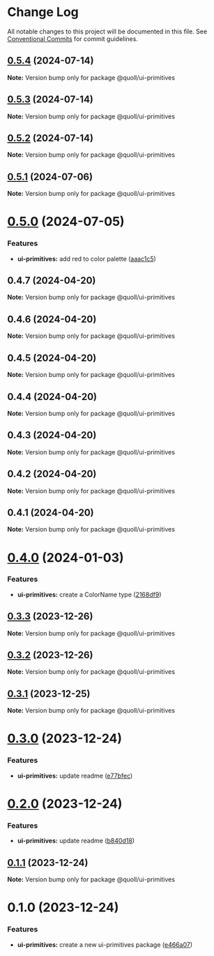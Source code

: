 # Change Log

All notable changes to this project will be documented in this file.
See [Conventional Commits](https://conventionalcommits.org) for commit guidelines.

## [0.5.4](https://github.com/mzogheib/quoll/compare/@quoll/ui-primitives@0.5.3...@quoll/ui-primitives@0.5.4) (2024-07-14)

**Note:** Version bump only for package @quoll/ui-primitives

## [0.5.3](https://github.com/mzogheib/quoll/compare/@quoll/ui-primitives@0.5.2...@quoll/ui-primitives@0.5.3) (2024-07-14)

**Note:** Version bump only for package @quoll/ui-primitives

## [0.5.2](https://github.com/mzogheib/quoll/compare/@quoll/ui-primitives@0.5.1...@quoll/ui-primitives@0.5.2) (2024-07-14)

**Note:** Version bump only for package @quoll/ui-primitives

## [0.5.1](https://github.com/mzogheib/quoll/compare/@quoll/ui-primitives@0.5.0...@quoll/ui-primitives@0.5.1) (2024-07-06)

**Note:** Version bump only for package @quoll/ui-primitives

# [0.5.0](https://github.com/mzogheib/quoll/compare/@quoll/ui-primitives@0.4.7...@quoll/ui-primitives@0.5.0) (2024-07-05)

### Features

- **ui-primitives:** add red to color palette ([aaac1c5](https://github.com/mzogheib/quoll/commit/aaac1c5b86b148d63367c5bff94ae38a248e6c33))

## 0.4.7 (2024-04-20)

**Note:** Version bump only for package @quoll/ui-primitives

## 0.4.6 (2024-04-20)

**Note:** Version bump only for package @quoll/ui-primitives

## 0.4.5 (2024-04-20)

**Note:** Version bump only for package @quoll/ui-primitives

## 0.4.4 (2024-04-20)

**Note:** Version bump only for package @quoll/ui-primitives

## 0.4.3 (2024-04-20)

**Note:** Version bump only for package @quoll/ui-primitives

## 0.4.2 (2024-04-20)

**Note:** Version bump only for package @quoll/ui-primitives

## 0.4.1 (2024-04-20)

**Note:** Version bump only for package @quoll/ui-primitives

# [0.4.0](https://github.com/mzogheib/quoll/compare/@quoll/ui-primitives@0.3.3...@quoll/ui-primitives@0.4.0) (2024-01-03)

### Features

- **ui-primitives:** create a ColorName type ([2168df9](https://github.com/mzogheib/quoll/commit/2168df92b57a5d3a6c3934078915a188fa34e336))

## [0.3.3](https://github.com/mzogheib/quoll/compare/@quoll/ui-primitives@0.3.2...@quoll/ui-primitives@0.3.3) (2023-12-26)

**Note:** Version bump only for package @quoll/ui-primitives

## [0.3.2](https://github.com/mzogheib/quoll/compare/@quoll/ui-primitives@0.3.1...@quoll/ui-primitives@0.3.2) (2023-12-26)

**Note:** Version bump only for package @quoll/ui-primitives

## [0.3.1](https://github.com/mzogheib/quoll/compare/@quoll/ui-primitives@0.3.0...@quoll/ui-primitives@0.3.1) (2023-12-25)

**Note:** Version bump only for package @quoll/ui-primitives

# [0.3.0](https://github.com/mzogheib/quoll/compare/@quoll/ui-primitives@0.2.0...@quoll/ui-primitives@0.3.0) (2023-12-24)

### Features

- **ui-primitives:** update readme ([e77bfec](https://github.com/mzogheib/quoll/commit/e77bfec283d362ca7d299ea70c709ca722842b94))

# [0.2.0](https://github.com/mzogheib/quoll/compare/@quoll/ui-primitives@0.1.1...@quoll/ui-primitives@0.2.0) (2023-12-24)

### Features

- **ui-primitives:** update readme ([b840d18](https://github.com/mzogheib/quoll/commit/b840d184ea1b313a629b9aceba13a4626edaa854))

## [0.1.1](https://github.com/mzogheib/quoll/compare/@quoll/ui-primitives@0.1.0...@quoll/ui-primitives@0.1.1) (2023-12-24)

**Note:** Version bump only for package @quoll/ui-primitives

# 0.1.0 (2023-12-24)

### Features

- **ui-primitives:** create a new ui-primitives package ([e466a07](https://github.com/mzogheib/quoll/commit/e466a07dafa7e3116789ebe3f7fcffb4b2e493e0))
